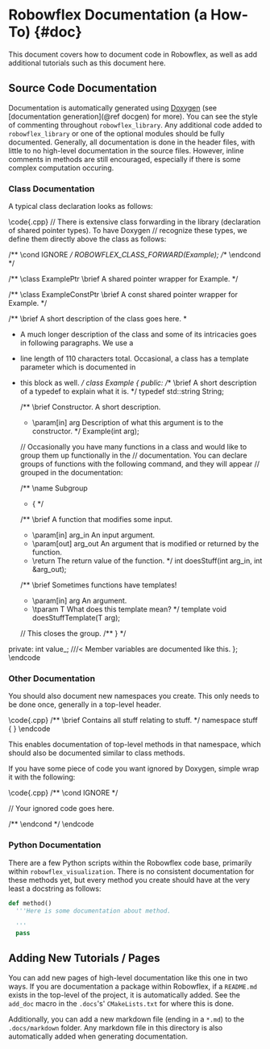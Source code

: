 # Robowflex Documentation (a How-To) {#doc}

This document covers how to document code in Robowflex, as well as add additional tutorials such as this document here.

## Source Code Documentation

Documentation is automatically generated using [Doxygen](http://www.stack.nl/~dimitri/doxygen/) (see [documentation generation](@ref docgen) for more).
You can see the style of commenting throughout `robowflex_library`.
Any additional code added to `robowflex_library` or one of the optional modules should be fully documented.
Generally, all documentation is done in the header files, with little to no high-level documentation in the source files.
However, inline comments in methods are still encouraged, especially if there is some complex computation occuring.

### Class Documentation

A typical class declaration looks as follows:

\code{.cpp}
// There is extensive class forwarding in the library (declaration of shared pointer types). To have Doxygen 
// recognize these types, we define them directly above the class as follows:

/** \cond IGNORE */
ROBOWFLEX_CLASS_FORWARD(Example);
/** \endcond */

/** \class ExamplePtr
    \brief A shared pointer wrapper for Example. */

/** \class ExampleConstPtr
    \brief A const shared pointer wrapper for Example. */

/** \brief A short description of the class goes here.
 *
 *  A much longer description of the class and some of its intricacies goes in following paragraphs. We use a
 * line length of 110 characters total. Occasional, a class has a template parameter which is documented in
 * this block as well.
 */
 class Example
 {
 public:
     /** \brief A short description of a typedef to explain what it is.
      */
     typedef std::string String;
    
     /** \brief Constructor. A short description.
      *  \param[in] arg Description of what this argument is to the constructor.
      */
     Example(int arg);
    
     // Occasionally you have many functions in a class and would like to group them up functionally in the 
     // documentation. You can declare groups of functions with the following command, and they will appear 
     // grouped in the documentation:
     
     /** \name Subgroup
      *  \{ */
     
     /** \brief A function that modifies some input.
      *  \param[in] arg_in An input argument.
      *  \param[out] arg_out An argument that is modified or returned by the function.
      *  \return The return value of the function.
      */
     int doesStuff(int arg_in, int &arg_out);
  
     /** \brief Sometimes functions have templates!
      *  \param[in] arg An argument.
      *  \tparam T What does this template mean?
      */
     template <typename T>
     void doesStuffTemplate(T arg);
    
     // This closes the group.
     /** \} */
     
 private:
     int value_; ///< Member variables are documented like this.
 };
 \endcode

### Other Documentation

You should also document new namespaces you create.
This only needs to be done once, generally in a top-level header.

\code{.cpp}
/** \brief Contains all stuff relating to stuff.
 */
namespace stuff
{
}
\endcode

This enables documentation of top-level methods in that namespace, which should also be documented similar to class methods.

If you have some piece of code you want ignored by Doxygen, simple wrap it with the following:

\code{.cpp}
/** \cond IGNORE */

// Your ignored code goes here.

/** \endcond */
\endcode

### Python Documentation

There are a few Python scripts within the Robowflex code base, primarily within `robowflex_visualization`.
There is no consistent documentation for these methods yet, but every method you create should have at the very least a docstring as follows:

```py
def method()
  '''Here is some documentation about method.
  
  '''
  pass
```

## Adding New Tutorials / Pages

You can add new pages of high-level documentation like this one in two ways.
If you are documentation a package within Robowflex, if a `README.md` exists in the top-level of the project, it is automatically added.
See the `add_doc` macro in the `.docs`'s' `CMakeLists.txt` for where this is done.

Additionally, you can add a new markdown file (ending in a `*.md`) to the `.docs/markdown` folder.
Any markdown file in this directory is also automatically added when generating documentation.
